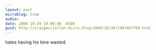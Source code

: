 ```yaml
---
layout: post
microblog: true
audio: 
date: 2008-10-29 19:00:00 -0500
guid: http://craigmcclellan.micro.blog/2008/10/30/t981467769.html
---
```

hates having his time wasted.
